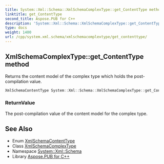 ```yaml
---
title: System::Xml::Schema::XmlSchemaComplexType::get_ContentType method
linktitle: get_ContentType
second_title: Aspose.PUB for C++
description: 'System::Xml::Schema::XmlSchemaComplexType::get_ContentType method. Returns the content model of the complex type which holds the post-compilation value in C++.'
type: docs
weight: 1400
url: /cpp/system.xml.schema/xmlschemacomplextype/get_contenttype/
---
```

## XmlSchemaComplexType::get_ContentType method


Returns the content model of the complex type which holds the post-compilation value.

```cpp
XmlSchemaContentType System::Xml::Schema::XmlSchemaComplexType::get_ContentType()
```


### ReturnValue

The post-compilation value of the content model for the complex type.

## See Also

* Enum [XmlSchemaContentType](../../xmlschemacontenttype/)
* Class [XmlSchemaComplexType](../)
* Namespace [System::Xml::Schema](../../)
* Library [Aspose.PUB for C++](../../../)

